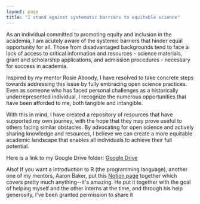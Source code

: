 ```yaml
---
layout: page
title: "I stand against systematic barriers to equitable science"
---
```


As an individual committed to promoting equity and inclusion in the academia, I am acutely aware of the systemic barriers that hinder equal opportunity for all. Those from disadvantaged backgrounds tend to face a lack of access to critical information and resources - science materials, grant and scholarship applications, and admission procedures - necessary for success in academia.

Inspired by my mentor Rosie Aboody, I have resolved to take concrete steps towards addressing this issue by fully embracing open science practices. Even as someone who has faced personal challenges as a historically underrepresented individual, I recognize the numerous opportunities that have been afforded to me, both tangible and intangible.

With this in mind, I have created a repository of resources that have supported my own journey, with the hope that they may prove useful to others facing similar obstacles. By advocating for open science and actively sharing knowledge and resources, I believe we can create a more equitable academic landscape that enables all individuals to achieve their full potential.

Here is a link to my Google Drive folder: [Google Drive](https://drive.google.com/drive/folders/10KBUCdaOAk_m2YFiP7hRyp26AXwSXErs?usp=share_link)

Also! If you want a introduction to R (the programming language), another one of my mentors, Aaron Baker, put this [Notion page]( https://foregoing-surfboard-ae6.notion.site/R-introduction-e32d3cb749de410f8240fa3ac4a60f8a?pvs=4) together which covers pretty much anything--it's amazing. He put it together with the goal of helping myself and the other interns at the time, and through his help generosity, I've been granted permission to share it
